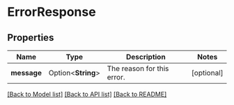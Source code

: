 # ErrorResponse

## Properties

Name | Type | Description | Notes
------------ | ------------- | ------------- | -------------
**message** | Option<**String**> | The reason for this error. | [optional]

[[Back to Model list]](../README.md#documentation-for-models) [[Back to API list]](../README.md#documentation-for-api-endpoints) [[Back to README]](../README.md)


